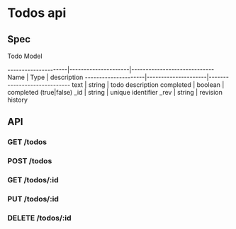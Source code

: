 # Todos api

## Spec

Todo Model

---------------------|---------------------|-----------------------------
Name                 |   Type              | description
---------------------|---------------------|-----------------------------
text                 | string              | todo description
completed            | boolean             | completed (true|false)
\_id                 | string              | unique identifier
\_rev                | string              | revision history

## API

### GET /todos

### POST /todos

### GET /todos/:id

### PUT /todos/:id

### DELETE /todos/:id

